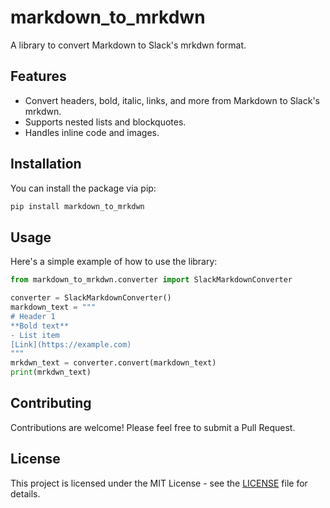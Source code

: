 # markdown_to_mrkdwn

A library to convert Markdown to Slack's mrkdwn format.

## Features

- Convert headers, bold, italic, links, and more from Markdown to Slack's mrkdwn.
- Supports nested lists and blockquotes.
- Handles inline code and images.

## Installation

You can install the package via pip:

```bash
pip install markdown_to_mrkdwn
```

## Usage

Here's a simple example of how to use the library:

```python
from markdown_to_mrkdwn.converter import SlackMarkdownConverter

converter = SlackMarkdownConverter()
markdown_text = """
# Header 1
**Bold text**
- List item
[Link](https://example.com)
"""
mrkdwn_text = converter.convert(markdown_text)
print(mrkdwn_text)
```

## Contributing

Contributions are welcome! Please feel free to submit a Pull Request.

## License

This project is licensed under the MIT License - see the [LICENSE](LICENSE) file for details.